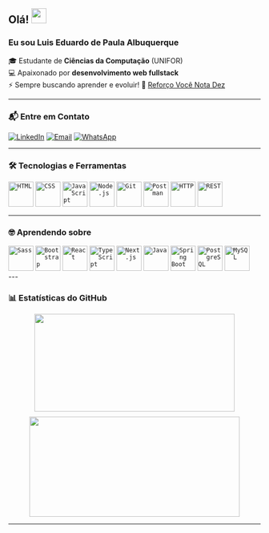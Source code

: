 ## Olá! <img src="https://media.giphy.com/media/hvRJCLFzcasrR4ia7z/giphy.gif" width="30px">

### Eu sou Luis Eduardo de Paula Albuquerque
🎓 Estudante de **Ciências da Computação** (UNIFOR) <br>
💻 Apaixonado por **desenvolvimento web fullstack** <br>
⚡ Sempre buscando aprender e evoluir!
🔭 [Reforço Você Nota Dez](https://vocenotadez.com)

---

### 📬 Entre em Contato
[![LinkedIn](https://img.shields.io/badge/LinkedIn-0077B5?style=for-the-badge&logo=linkedin&logoColor=white)](https://www.linkedin.com/in/lu%c3%ads-eduardo-de-paula-albuquerque-476a41271/)
[![Email](https://img.shields.io/badge/Email-D14836?style=for-the-badge&logo=gmail&logoColor=white)](mailto:luisedu.lepa@gmail.com)
[![WhatsApp](https://img.shields.io/badge/WhatsApp-25D366?style=for-the-badge&logo=whatsapp&logoColor=white)](https://wa.me/5585994174205)

---

### 🛠️ Tecnologias e Ferramentas
<div align="left">
  <code><img src="https://raw.githubusercontent.com/marwin1991/profile-technology-icons/refs/heads/main/icons/html.png" title="HTML" width="50" height="50"/></code>
  <code><img src="https://raw.githubusercontent.com/marwin1991/profile-technology-icons/refs/heads/main/icons/css.png" title="CSS" width="50" height="50"/></code>
  <code><img src="https://raw.githubusercontent.com/marwin1991/profile-technology-icons/refs/heads/main/icons/javascript.png" title="JavaScript" width="50" height="50"/></code>
  <code><img src="https://raw.githubusercontent.com/marwin1991/profile-technology-icons/refs/heads/main/icons/node_js.png" title="Node.js" width="50" height="50"/></code>
  <code><img src="https://raw.githubusercontent.com/marwin1991/profile-technology-icons/refs/heads/main/icons/git.png" title="Git" width="50" height="50"/></code>
  <code><img src="https://raw.githubusercontent.com/marwin1991/profile-technology-icons/refs/heads/main/icons/postman.png" title="Postman" width="50" height="50"/></code>
  <code><img src="https://raw.githubusercontent.com/marwin1991/profile-technology-icons/refs/heads/main/icons/http.png" title="HTTP" width="50" height="50"/></code>
  <code><img src="https://raw.githubusercontent.com/marwin1991/profile-technology-icons/refs/heads/main/icons/rest.png" title="REST" width="50" height="50"/></code>
</div>

---

### 🤓 Aprendendo sobre
<div align="left">
	<code><img width="50" src="https://raw.githubusercontent.com/marwin1991/profile-technology-icons/refs/heads/main/icons/sass.png" alt="Sass" title="Sass"/></code>
	<code><img width="50" src="https://raw.githubusercontent.com/marwin1991/profile-technology-icons/refs/heads/main/icons/bootstrap.png" alt="Bootstrap" title="Bootstrap"/></code>
	<code><img width="50" src="https://raw.githubusercontent.com/marwin1991/profile-technology-icons/refs/heads/main/icons/react.png" alt="React" title="React"/></code>
	<code><img width="50" src="https://raw.githubusercontent.com/marwin1991/profile-technology-icons/refs/heads/main/icons/typescript.png" alt="TypeScript" title="TypeScript"/></code>
	<code><img width="50" src="https://raw.githubusercontent.com/marwin1991/profile-technology-icons/refs/heads/main/icons/next_js.png" alt="Next.js" title="Next.js"/></code>
	<code><img width="50" src="https://raw.githubusercontent.com/marwin1991/profile-technology-icons/refs/heads/main/icons/java.png" alt="Java" title="Java"/></code>
	<code><img width="50" src="https://raw.githubusercontent.com/marwin1991/profile-technology-icons/refs/heads/main/icons/spring_boot.png" alt="Spring Boot" title="Spring Boot"/></code>
	<code><img width="50" src="https://raw.githubusercontent.com/marwin1991/profile-technology-icons/refs/heads/main/icons/postgresql.png" alt="PostgreSQL" title="PostgreSQL"/></code>
	<code><img width="50" src="https://raw.githubusercontent.com/marwin1991/profile-technology-icons/refs/heads/main/icons/mysql.png" alt="MySQL" title="MySQL"/></code>
</div>
---

### 📊 Estatísticas do GitHub
<div align="left" style="display: flex; flex-wrap: wrap; justify-content: center; gap: 10px;">
  <img src="https://github-readme-stats.vercel.app/api?username=LuisEduardo100&show_icons=true&theme=tokyonight" width="400" height="195"/>
  <img src="https://github-readme-streak-stats.herokuapp.com/?user=LuisEduardo100&theme=tokyonight" width="420" height="200"/>
</div>

---


